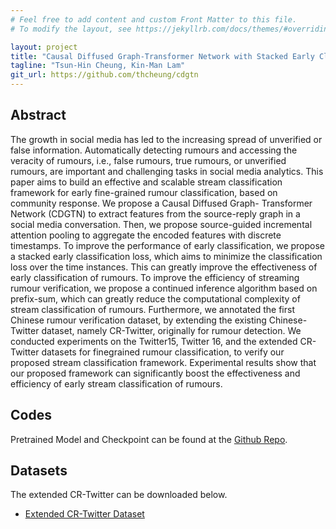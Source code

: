 ```yaml
---
# Feel free to add content and custom Front Matter to this file.
# To modify the layout, see https://jekyllrb.com/docs/themes/#overriding-theme-defaults

layout: project
title: "Causal Diffused Graph-Transformer Network with Stacked Early Classification Loss for Efficient Stream Classification of Rumours"
tagline: "Tsun-Hin Cheung, Kin-Man Lam"
git_url: https://github.com/thcheung/cdgtn
---
```


## Abstract

The growth in social media has led to the increasing spread of unverified or false information. Automatically detecting rumours and accessing the veracity of rumours, i.e., false rumours, true rumours, or unverified rumours, are important and challenging tasks in social media analytics. This paper aims to build an effective and scalable stream classification framework for early fine-grained rumour classification, based on community response. We propose a Causal Diffused Graph- Transformer Network (CDGTN) to extract features from the source-reply graph in a social media conversation. Then, we propose source-guided incremental attention pooling to aggregate the encoded features with discrete timestamps. To improve the performance of early classification, we propose a stacked early classification loss, which aims to minimize the classification loss over the time instances. This can greatly improve the effectiveness of early classification of rumours. To improve the efficiency of streaming rumour verification, we propose a continued inference algorithm based on prefix-sum, which can greatly reduce the computational complexity of stream classification of rumours. Furthermore, we annotated the first Chinese rumour verification dataset, by extending the existing Chinese-Twitter dataset, namely CR-Twitter, originally for rumour detection. We conducted experiments on the Twitter15, Twitter 16, and the extended CR-Twitter datasets for finegrained rumour classification, to verify our proposed stream classification framework. Experimental results show that our proposed framework can significantly boost the effectiveness and efficiency of early stream classification of rumours.

## Codes

Pretrained Model and Checkpoint can be found at the [Github Repo](https://github.com/thcheung/CDGTN).

## Datasets

The extended CR-Twitter can be downloaded below.

- [Extended CR-Twitter Dataset](https://connectpolyu-my.sharepoint.com/:u:/g/personal/15083269d_connect_polyu_hk/ERlY9X3CA45MgSRsMSthreIB6KT1Cn7sNyEwQAHFJMsbWQ?e=isc9mG)

